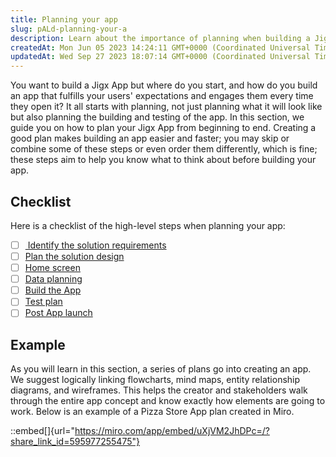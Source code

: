 ```yaml
---
title: Planning your app
slug: pALd-planning-your-a
description: Learn about the importance of planning when building a JigxApp in this comprehensive document. Discover a helpful checklist of high-level steps for planning, including solution requirements, design, data planning, testing, and more. Explore a real-life ex
createdAt: Mon Jun 05 2023 14:24:11 GMT+0000 (Coordinated Universal Time)
updatedAt: Wed Sep 27 2023 18:07:14 GMT+0000 (Coordinated Universal Time)
---
```


You want to build a Jigx App but where do you start, and how do you build an app that fulfills your users' expectations and engages them every time they open it?  It all starts with planning, not just planning what it will look like but also planning the building and testing of the app. In this section, we guide you on how to plan your Jigx App from beginning to end. Creating a good plan makes building an app easier and faster; you may skip or combine some of these steps or even order them differently, which is fine; these steps aim to help you know what to think about before building your app.

## Checklist

Here is a checklist of the high-level steps when planning your app:

- [ ] [ Identify the solution requirements](<./Planning your app/Solution Requirements.md>)
- [ ] [Plan the solution design ](<./Planning your app/Solution Design.md>)
- [ ] [Home screen](<./Planning your app/Home screen.md>)
- [ ] [Data planning](<./Planning your app/Data planning.md>)
- [ ] [Build the App](<./Planning your app/Building the app.md>)
- [ ] [Test plan](<./Planning your app/Testing Plan.md>)
- [ ] [Post App launch](<./Planning your app/Post App launch.md>)

## Example

As you will learn in this section, a series of plans go into creating an app. We suggest logically linking flowcharts, mind maps, entity relationship diagrams, and wireframes. This helps the creator and stakeholders walk through the entire app concept and know exactly how elements are going to work. Below is an example of a Pizza Store App plan created in Miro.

::embed[]{url="https://miro.com/app/embed/uXjVM2JhDPc=/?share_link_id=595977255475"}

